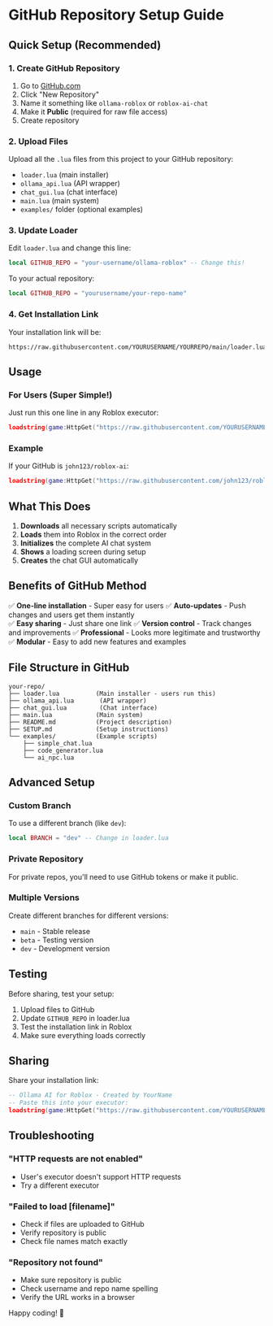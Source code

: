 # GitHub Repository Setup Guide

## Quick Setup (Recommended)

### 1. Create GitHub Repository
1. Go to [GitHub.com](https://github.com)
2. Click "New Repository"
3. Name it something like `ollama-roblox` or `roblox-ai-chat`
4. Make it **Public** (required for raw file access)
5. Create repository

### 2. Upload Files
Upload all the `.lua` files from this project to your GitHub repository:
- `loader.lua` (main installer)
- `ollama_api.lua` (API wrapper)
- `chat_gui.lua` (chat interface)
- `main.lua` (main system)
- `examples/` folder (optional examples)

### 3. Update Loader
Edit `loader.lua` and change this line:
```lua
local GITHUB_REPO = "your-username/ollama-roblox" -- Change this!
```
To your actual repository:
```lua
local GITHUB_REPO = "yourusername/your-repo-name"
```

### 4. Get Installation Link
Your installation link will be:
```
https://raw.githubusercontent.com/YOURUSERNAME/YOURREPO/main/loader.lua
```

## Usage

### For Users (Super Simple!)
Just run this one line in any Roblox executor:
```lua
loadstring(game:HttpGet("https://raw.githubusercontent.com/YOURUSERNAME/YOURREPO/main/loader.lua"))()
```

### Example
If your GitHub is `john123/roblox-ai`:
```lua
loadstring(game:HttpGet("https://raw.githubusercontent.com/john123/roblox-ai/main/loader.lua"))()
```

## What This Does

1. **Downloads** all necessary scripts automatically
2. **Loads** them into Roblox in the correct order  
3. **Initializes** the complete AI chat system
4. **Shows** a loading screen during setup
5. **Creates** the chat GUI automatically

## Benefits of GitHub Method

✅ **One-line installation** - Super easy for users
✅ **Auto-updates** - Push changes and users get them instantly  
✅ **Easy sharing** - Just share one link
✅ **Version control** - Track changes and improvements
✅ **Professional** - Looks more legitimate and trustworthy
✅ **Modular** - Easy to add new features and examples

## File Structure in GitHub

```
your-repo/
├── loader.lua          (Main installer - users run this)
├── ollama_api.lua       (API wrapper)
├── chat_gui.lua         (Chat interface)
├── main.lua            (Main system)
├── README.md           (Project description)
├── SETUP.md            (Setup instructions)
└── examples/           (Example scripts)
    ├── simple_chat.lua
    ├── code_generator.lua
    └── ai_npc.lua
```

## Advanced Setup

### Custom Branch
To use a different branch (like `dev`):
```lua
local BRANCH = "dev" -- Change in loader.lua
```

### Private Repository
For private repos, you'll need to use GitHub tokens or make it public.

### Multiple Versions
Create different branches for different versions:
- `main` - Stable release
- `beta` - Testing version  
- `dev` - Development version

## Testing

Before sharing, test your setup:
1. Upload files to GitHub
2. Update `GITHUB_REPO` in loader.lua
3. Test the installation link in Roblox
4. Make sure everything loads correctly

## Sharing

Share your installation link:
```lua
-- Ollama AI for Roblox - Created by YourName
-- Paste this into your executor:
loadstring(game:HttpGet("https://raw.githubusercontent.com/YOURUSERNAME/YOURREPO/main/loader.lua"))()
```

## Troubleshooting

### "HTTP requests are not enabled"
- User's executor doesn't support HTTP requests
- Try a different executor

### "Failed to load [filename]"
- Check if files are uploaded to GitHub
- Verify repository is public
- Check file names match exactly

### "Repository not found"
- Make sure repository is public
- Check username and repo name spelling
- Verify the URL works in a browser

Happy coding! 🚀
